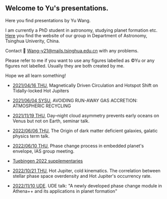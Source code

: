 ## Welcome to Yu's presentations.
Here you find presentations by Yu Wang.

I am currently a PhD student in astronomy, studying planet formation etc. [Here](http://i.astro.tsinghua.edu.cn/~cormel/NewSite/) you find the website of our group in Department of Astronomy, Tsinghua Univerity, China.

Contact 📧 <Wang-y21@mails.tsinghua.edu.cn> with any problems. 

Please refer to me if you want to use any figures labelled as ©Yu or any figures not labelled. Usually they are both created by me.

Hope we all learn something!

- [2021/04/16 THU](https://rainkings.github.io/Yu_pre/hot_Jupiter_wind.pdf), Magnetically Driven Circulation and Hotspot Shift on Tidally-locked Hot Jupiters

- [2021/06/04 SYSU](https://rainkings.github.io/Yu_pre/recycling), AVOIDING RUN-AWAY GAS ACCRETION: ATMOSPHERIC RECYCLING

- [2021/11/19 THU](https://rainkings.github.io/Yu_pre/WangYu_seminar.pdf), Day–night cloud asymmetry prevents
early oceans on Venus but not on Earth, seminar talk. 

- [2022/06/06 THU](https://rainkings.github.io/Yu_pre/dmdg.pdf), The Origin of dark matter
deficient galaxies, galatic physics term talk. 

- [2022/06/10 THU](https://rainkings.github.io/Yu_pre/phase_change.pdf), Phase change process in
embedded planet's envelope, IAS group meeting. 

- [Tuebingen 2022 supplementaries](https://rainkings.github.io/Yu_pre/Presentations/tuebingen2022/videos.html)

- [2022/10/21 THU](https://rainkings.github.io/Yu_pre/Hot_Jupiter_cold_kinematics.pdf), Hot Jupiter, cold kinematics. The correlation between stellar phase space overdensity and Hot Jupiter's occurrency rate.

- [2022/11/10 UDE](https://rainkings.github.io/Yu_pre/2022_11_10_UDE/index). UDE talk: "A newly developed phase change module in Athena++ and its applications in planet formation"
